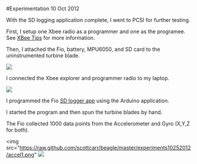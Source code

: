 #Experimentation 10 Oct 2012

With the SD logging application complete, I went to PCSI for further testing.

First, I setup one Xbee radio as a programmer and one as the programee.  See
[XBee Tips](http://wind.cs.purdue.edu/doc/xbee_tips.html) for more information.

Then, I attached the Fio, battery, MPU6050, and SD card to the uninstrumented
turbine blade.

<img src="https://github.com/scottcarr/beagle/raw/master/experiments10252012/tape.JPG">

I connected the Xbee explorer and programmer radio to my laptop.

<img src="https://github.com/scottcarr/beagle/raw/master/experiments10252012/laptop.JPG">

I programmed the Fio [SD logger app](http://wind.cs.purdue.edu/doc/sd_logger_app.html) 
 using the Arduino application.

I started the program and then spun the turbine blades by hand.

The Fio collected 1000 data points from the Accelerometer and Gyro (X,Y,Z for both).

<img src="https://raw.github.com/scottcarr/beagle/master/experiments10252012/accel1.png"
<img src="https://raw.github.com/scottcarr/beagle/master/experiments10252012/gyro1.png">
